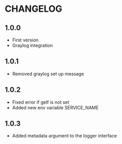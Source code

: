 # CHANGELOG

## 1.0.0

* First version
* Graylog integration

## 1.0.1

* Removed graylog set up message

## 1.0.2

* Fixed error if gelf is not set
* Added new env variable SERVICE_NAME

## 1.0.3

* Added metadata argument to the logger interface
